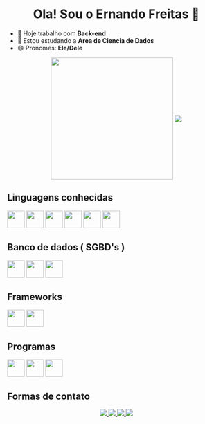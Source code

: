 <h1 align="center"> Ola! Sou o Ernando Freitas 👋</h1>

- 🔭 Hoje trabalho com **Back-end**
- 🌱 Estou estudando a **Area de Ciencia de Dados**
- 😄 Pronomes: **Ele/Dele**

<div align="center">
  <picture>
    <source
      srcset="https://github-readme-stats.vercel.app/api?username=Ernan21&show_icons=true&theme=dark"
      media="(prefers-color-scheme: dark)"
    />
    <source
      srcset="https://github-readme-stats.vercel.app/api?username=Ernan21&show_icons=true"
      media="(prefers-color-scheme: light), (prefers-color-scheme: no-preference)"
    />
    <img height="282cm" weight="400cm" align="center" src="https://github-readme-stats.vercel.app/api?username=Ernan21&show_icons=true" />
  </picture>
  <picture>
    <source
      srcset="https://github-readme-stats.vercel.app/api/top-langs?username=Ernan21&theme=dark&langs_count=999"
      media="(prefers-color-scheme: dark)"
    />
    <source
      srcset="https://github-readme-stats.vercel.app/api/top-langs?username=Ernan21&langs_count=999"
      media="(prefers-color-scheme: light), (prefers-color-scheme: no-preference)"
    />
    <img weight="200cm" align="center" src="https://github-readme-stats.vercel.app/api/top-langs?username=Ernan21&layout=donut&langs_count=999" />
  </picture>
</div>

## Linguagens conhecidas

<div>
  <img height="40cm" src="https://cdn.jsdelivr.net/gh/devicons/devicon@latest/icons/html5/html5-original-wordmark.svg" />
  <img height="40cm" src="https://cdn.jsdelivr.net/gh/devicons/devicon@latest/icons/css3/css3-original-wordmark.svg" />
  <img height="40cm" src="https://cdn.jsdelivr.net/gh/devicons/devicon@latest/icons/javascript/javascript-original.svg" />
  <img height="40cm" src="https://cdn.jsdelivr.net/gh/devicons/devicon@latest/icons/php/php-original.svg" />
  <img height="40cm" src="https://cdn.jsdelivr.net/gh/devicons/devicon@latest/icons/visualbasic/visualbasic-original.svg" />
  <img height="40cm" src="https://cdn.jsdelivr.net/gh/devicons/devicon@latest/icons/python/python-original.svg" />
</div>

## Banco de dados ( SGBD's )
<div>
  <img height="40cm" src="https://cdn.jsdelivr.net/gh/devicons/devicon@latest/icons/postgresql/postgresql-original.svg" />
  <img height="40cm" src="https://cdn.jsdelivr.net/gh/devicons/devicon@latest/icons/mysql/mysql-original.svg" />
  <img height="40cm" src="https://cdn.jsdelivr.net/gh/devicons/devicon@latest/icons/sqlite/sqlite-original.svg" />
</div>

## Frameworks

<div>
  <img height="40cm" src="https://cdn.jsdelivr.net/gh/devicons/devicon@latest/icons/flask/flask-original.svg" />
  <img height="40cm" src="https://cdn.jsdelivr.net/gh/devicons/devicon@latest/icons/django/django-plain.svg" />
</div>

## Programas

<div>
  <img height="40cm" src="https://cdn.iconscout.com/icon/free/png-512/free-excel-logo-icon-download-in-svg-png-gif-file-formats--microsoft-window-office-pack-logos-icons-1194336.png?f=webp&w=256" />
  <img height="40cm" src="https://cdn.iconscout.com/icon/free/png-512/free-access-logo-icon-download-in-svg-png-gif-file-formats--microsoft-brand-brands-pack-logos-icons-190771.png?f=webp&w=256" />
  <img height="40cm" src="https://cdn.iconscout.com/icon/free/png-512/free-power-bi-logo-icon-download-in-svg-png-gif-file-formats--microsoft-software-brand-pack-logos-icons-2701891.png?f=webp&w=256" />
</div>

<h2>Formas de contato</h2>
<div align="center">
  <a href="https://api.whatsapp.com/send?phone=8592477663" target="_blank">
    <img src="https://img.shields.io/badge/WhatsApp-06625f?style=for-the-badge&logo=whatsapp&logoColor=white">
  </a>
  <a href="mailto:ernando.freitas123@gmail.com" target="_blank">
    <img src="https://img.shields.io/badge/Gmail-c71610?style=for-the-badge&logo=gmail&logoColor=white">
  </a>
  <a href="https://www.instagram.com/ernandofilho21/" target="_blank">
    <img src="https://img.shields.io/badge/Instagram-c1558b?style=for-the-badge&logo=instagram&logoColor=white">
  </a>
  <a href="https://www.linkedin.com/in/ernando-freitas-66a0b1194/?trk=public-profile-badge-profile-badge-view-profile-cta&originalSubdomain=br">
    <img src="https://img.shields.io/badge/linkedin-0077b5?style=for-the-badge&logo=linkedin&logoColor=white">
  </a>
</div>
